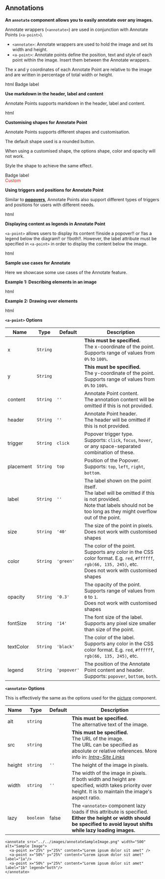 ## Annotations

**An `annotate` component allows you to easily annotate over any images.**

Annotate wrappers (`<annotate>`) are used in conjunction with Annotate
Points (`<a-point>`).

- `<annotate>`: Annotate wrappers are used to hold the image and set its width and height.
- `<a-point>`: Annotate points define the position, text and style of each point within the image. Insert them between the Annotate wrappers.

The x and y coordinates of each Annotate Point are relative to the image and are written in percentage of total width or height.

<include src="codeAndOutput.md" boilerplate >
<variable name="highlightStyle">html</variable>
<variable name="code">

<annotate src="../../images/annotateSampleImage.png" width="500" alt="Sample Image" lazy>
  <!-- Minimal Point -->
  <a-point x="25%" y="25%" content="This point is 25% from the left and 25% from the top" />
  <!-- Customize Point Size (default size is 40px) -->
  <a-point x="50%" y="25%" content="This point is 50% from the left and 25% from the top"  size="60"/>
  <!-- Customize Point Header (default is empty) -->
  <a-point x="75%" y="25%" content="This point is 75% from the left and 25% from the top"  header="This has a header"/>
  <!-- Customize Point Color (default color is green) -->
  <a-point x="25%" y="50%" content="This point is 25% from the left and 50% from the top"  color="red"/>
  <!-- Customize Point Opacity (default opacity is 0.3) -->
  <a-point x="50%" y="50%" content="This point is 50% from the left and 50% from the top"  opacity="0.7"/>
  <!-- Customize Point Label (default is empty) -->
  <a-point x="25%" y="75%" content="This point is 25% from the left and 75% from the top" label="1"/>
  <!-- Customize Text Color (default color is black) -->
  <a-point x="50%" y="75%" content="This point is 50% from the left and 75% from the top"  textColor="white" color="black" label="2" opacity="1"/>
  <!-- Customize Font Size (default font size is 14) -->
  <a-point x="75%" y="75%" content="This point is 75% from the left and 75% from the top"  fontSize="30" label="3"/>
  <!-- Customize Label (default is a rounded button) -->
  <a-point x="75%" y="50%" content="This point is 75% from the left and 50% from the top">
    <span class="badge bg-primary">Badge label</span>
  </a-point>
</annotate>
</variable>
</include>

**Use markdown in the header, label and content**

Annotate Points supports markdown in the header, label and content. 

<include src="codeAndOutput.md" boilerplate >
<variable name="highlightStyle">html</variable>
<variable name="code">

<annotate src="../../images/annotateSampleImage.png" width="500" alt="Sample Image">
  <a-point x="25%" y="25%" content="# Content" />
  <a-point x="50%" y="25%" header=":blush:" />
  <a-point x="75%" y="25%" label=":heart:"/>
</annotate>
</variable>
</include>


**Customising shapes for Annotate Point** <br> 

Annotate Points supports different shapes and customisation. 

The default shape used is a rounded button.

<box type="warning" seamless>
When using a customised shape, the options shape, color and opacity will not work. 

Style the shape to achieve the same effect.
</box>

<include src="codeAndOutput.md" boilerplate>
<variable name="code">

<annotate src="../../images/annotateSampleImage.png" width="500" alt="Sample Image">
  <a-point x="75%" y="50%" content="This point is 75% from the left and 50% from the top">
    <span class="badge bg-primary">Badge label</span>
  </a-point>
  <a-point x="25%" y="50%" content="This point is 25% from the left and 50% from the top">
    <pic src="../../images/deer.jpg" width="50" height="50">
  </a-point>
  <!-- Customised Annotate Point with styling-->
  <a-point x="50%" y="50%" content="This point is 25% from the left and 50% from the top">
    <div style="opacity: 90%; color: red">Custom</div>
  </a-point>
</annotate>
</variable>
</include>

**Using triggers and positions for Annotate Point** <br>

Similar to **[popovers](../components/popups.md#popovers)**, Annotate Points also support different types of triggers and positions
for users with different needs.

<include src="codeAndOutput.md" boilerplate >
<variable name="highlightStyle">html</variable>
<variable name="code">

<annotate src="../../images/annotateSampleImage.png" width="500" alt="Sample Image">
  <!-- Default Trigger (click)-->
  <a-point x="33%" y="33%" content="Lorem ipsum dolor sit amet" />
  <!-- Set Trigger to hover focus -->
  <a-point x="66%" y="33%" content="Lorem ipsum dolor sit amet" trigger="hover focus"/>
  <!-- Set Popover Placement (click)-->
  <a-point x="25%" y="66%" content="Popover on the left" placement="left"/>
  <a-point x="50%" y="66%" content="Popover on the bottom" placement="bottom"/>
  <a-point x="75%" y="66%" content="Popover on the right" placement="right"/>
  <!-- Both trigger and popover placement hover focus -->
  <a-point x="50%" y="66%" content="Popover on the bottom" placement="bottom" trigger="hover focus"/>
</annotate>
</variable>
</include>

<br>

**Displaying content as legends in Annotate Point**

`<a-point>` allows users to display its content !!inside a popover!! or !!as a legend below the diagram!! or !!both!!. However, the label attribute  must be specified in `<a-point>` in order to display the content below the image.

<include src="codeAndOutput.md" boilerplate >
<variable name="highlightStyle">html</variable>
<variable name="code">

<annotate src="../../images/annotateSampleImage.png" width="500" alt="Sample Image">
  <!-- Default Legend (popover only)-->
  <a-point x="25%" y="50%" content="There is only text when you click me" label="1"/>
  <!-- Set Legend to bottom only (no popover) -->
  <a-point x="50%" y="50%" content="Clicking on this does nothing" label="2" legend="bottom" header="Headers are displayed as well"/>
  <!-- Set Legend to both -->
  <a-point x="75%" y="50%" content="There is text at both locations"  label="3" legend="both" header="Headers are displayed at both positions"/>
</annotate>
</variable>
</include>

<br>

**Sample use cases for Annotate** <br>

Here we showcase some use cases of the Annotate feature.

**Example 1: Describing elements in an image** <br>

<include src="codeAndOutput.md" boilerplate >
<variable name="highlightStyle">html</variable>
<variable name="code">

<annotate src="../../images/annotateSampleObject.png" height="500" alt="Sample Image">
  <a-point x="6%" y="50%" content="You can use a triangle and a solid line (not to be confused with an arrow) to indicate class inheritance." label="1" header="Class inheritance" legend="both"/>
  <a-point x="25.5%" y="50%" content="UML uses a solid diamond symbol to denote composition." label="2" header="Composition" color="red"  legend="both"/>
  <a-point x="45%" y="50%" content="UML uses a hollow diamond to indicate an aggregation."  label="3" header="Aggregation" color="blue" legend="both"/>
  <a-point x="64.5%" y="50%" content="Association labels describe the meaning of the association."  label="4" header="Association labels" color="yellow"  legend="both"/>
</annotate>
</variable>
</include>

**Example 2: Drawing over elements** <br>

<include src="codeAndOutput.md" boilerplate >
<variable name="highlightStyle">html</variable>
<variable name="code">

<annotate src="../../images/annotateSampleSequence.png" height="500" alt="Sample Image">
  <a-point x="35%" y="18.5%" content="Operation is invoked" header="Operation"  opacity="0.2" size="30"/>
  <a-point x="65%" y="50%" content="This is the period during which the method is being executed" header="Activation Bar" opacity="0.3" size="50" color="yellow"/>
  <a-point x="14%" y="85%" content="Return control and possibly some return value" header="Return Value" opacity="0.2" size="30" color="blue"/>
</annotate>
</variable>
</include>

<br>

****`<a-point>` Options****

| Name      | Type     | Default     | Description                                                                                                                                                                   |
| --------- | -------- | ----------- |-------------------------------------------------------------------------------------------------------------------------------------------------------------------------------|
| x         | `String` |        | **This must be specified.**<br>The x-coordinate of the point.<br>Supports range of values from `0%` to `100%`.                                                                |
| y         | `String` |        | **This must be specified.**<br>The y-coordinate of the point.<br>Supports range of values from `0%` to `100%`.                                                                |
| content   | `String` | `''`        | Annotate Point content.<br>The annotation content will be omitted if this is not provided.                                                                                    |
| header    | `String` | `''`        | Annotate Point header.<br>The header will be omitted if this is not provided.                                                                                                 |
| trigger   | `String` | `click`     | Popover trigger type.<br>Supports: `click`, `focus`, `hover`, or any space-separated combination of these.                                                                    |
| placement | `String` | `top`       | Position of the Popover.<br>Supports: `top`, `left`, `right`, `bottom`.                                                                                                       |
| label     | `String` | `''`        | The label shown on the point itself.<br>The label will be omitted if this is not provided.<br>Note that labels should not be too long as they might overflow out of the point. |
| size      | `String` | `'40'`      | The size of the point in pixels. <br> Does not work with customised shapes                                                                                                                                              |
| color     | `String` | `'green'`   | The color of the point.<br>Supports any color in the CSS color format. E.g. `red`, `#ffffff`, `rgb(66, 135, 245)`, etc. <br> Does not work with customised shapes             |
| opacity   | `String` | `'0.3'`     | The opacity of the point.<br>Supports range of values from `0` to `1`. <br> Does not work with customised shapes                                                                                                        |
| fontSize  | `String` | `'14'`      | The font size of the label.<br>Supports any pixel size smaller than size of the point.                                                                                        |
| textColor | `String` | `'black'`   | The color of the label.<br>Supports any color in the CSS color format. E.g. `red`, `#ffffff`, `rgb(66, 135, 245)`, etc.                                                       |
| legend    | `String` | `'popover'` | The position of the Annotate Point content and header.<br>Supports: `popover`, `bottom`, `both`.                                                                              |

****`<annotate>` Options****

This is effectively the same as the options used for the [picture](#pictures) component.

| Name   | Type      | Default | Description                                                                                                                                                                                                           |
|--------| --------- | ------- |-----------------------------------------------------------------------------------------------------------------------------------------------------------------------------------------------------------------------|
| alt    | `string`  |         | **This must be specified.**<br>The alternative text of the image.                                                                                                                                                     |
| src    | `string`  |         | **This must be specified.**<br>The URL of the image.<br>The URL can be specified as absolute or relative references. More info in: _[Intra-Site Links]({{baseUrl}}/userGuide/formattingContents.html#intraSiteLinks)_ |
| height | `string`  |`''`| The height of the image in pixels.                                                                                                                                                                                    |
| width  | `string`  |`''`| The width of the image in pixels.<br>If both width and height are specified, width takes priority over height. It is to maintain the image's aspect ratio.                                                            |
| lazy   | `boolean` | false | The `<annotate>` component lazy loads if this attribute is specified.<br>**Either the height or width should be specified to avoid layout shifts while lazy loading images.**                                         |

</div>

<div id="short" class="d-none">

```
<annotate src="../../images/annotateSampleImage.png" width="500" alt="Sample Image">
  <a-point x="25%" y="25%" content="Lorem ipsum dolor sit amet" />
  <a-point x="50%" y="25%" content="Lorem ipsum dolor sit amet" label="1a"/>
  <a-point x="50%" y="25%" content="Lorem ipsum dolor sit amet" label="1b" legend="both"/>
</annotate>
```

</div>

<div id="examples" class="d-none">

<annotate src="https://markbind.org/userGuide/diagrams/object.png" height="500" alt="Sample Image">
  <!-- Default Legend (popover only)-->
  <a-point x="6%" y="50%" content="You can use a triangle and a solid line (not to be confused with an arrow) to indicate class inheritance." label="1" header="
Class inheritance"/>
  <!-- Set Legend to bottom only (popover is not clickable) -->
  <a-point x="25.5%" y="50%" content="UML uses a solid diamond symbol to denote composition." label="2" header="Composition" color="red"/>
  <!-- Set Legend to both -->
  <a-point x="45%" y="50%" content="UML uses a hollow diamond to indicate an aggregation."  label="3" header="
Aggregation" color="blue"/>
  <a-point x="64.5%" y="50%" content="Association labels describe the meaning of the association."  label="4" header="Association labels" color="yellow"/>
</annotate>

</div>
</popover>
</div>
